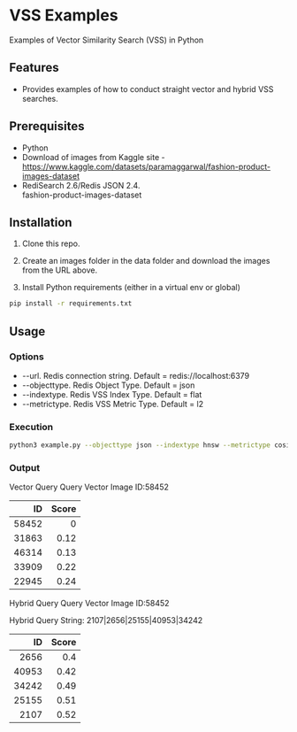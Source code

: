 # VSS Examples
Examples of Vector Similarity Search (VSS) in Python 
## Features
- Provides examples of how to conduct straight vector and hybrid VSS searches.
## Prerequisites
- Python
- Download of images from Kaggle site - https://www.kaggle.com/datasets/paramaggarwal/fashion-product-images-dataset
- RediSearch 2.6/Redis JSON 2.4.  
fashion-product-images-dataset
## Installation
1. Clone this repo.

2. Create an images folder in the data folder and download the images from the URL above.

3. Install Python requirements (either in a virtual env or global)
```bash
pip install -r requirements.txt
```
## Usage
### Options
- --url. Redis connection string.  Default = redis://localhost:6379
- --objecttype. Redis Object Type.  Default = json
- --indextype. Redis VSS Index Type. Default = flat
- --metrictype. Redis VSS Metric Type.  Default = l2
### Execution
```bash
python3 example.py --objecttype json --indextype hnsw --metrictype cosine
```
### Output

Vector Query
Query Vector Image ID:58452

|    ID |   Score |
|------:|--------:|
| 58452 |    0    |
| 31863 |    0.12 |
| 46314 |    0.13 |
| 33909 |    0.22 |
| 22945 |    0.24 |

Hybrid Query
Query Vector Image ID:58452

Hybrid Query String: 2107|2656|25155|40953|34242

|    ID |   Score |
|------:|--------:|
|  2656 |    0.4  |
| 40953 |    0.42 |
| 34242 |    0.49 |
| 25155 |    0.51 |
|  2107 |    0.52 |
